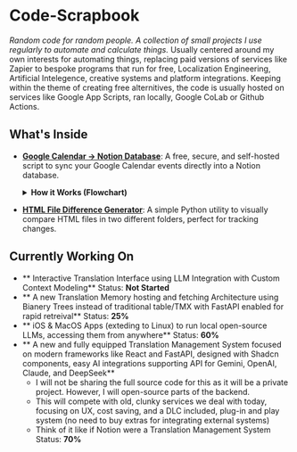 # Code-Scrapbook

*Random code for random people. A collection of small projects I use regularly to automate and calculate things.*
Usually centered around my own interests for automating things, replacing paid versions of services like Zapier to bespoke programs that run for free, Localization Engineering, Artificial Intelegence, creative systems and platform integrations.
Keeping within the theme of creating free alternitives, the code is usually hosted on services like Google App Scripts, ran locally, Google CoLab or Github Actions.

## What's Inside

* **[Google Calendar -> Notion Database](./Google%20Calendar%20->%20Notion%20Database/)**: 
A free, secure, and self-hosted script to sync your Google Calendar events directly into a Notion database.

    <details>
    <summary><strong>How it Works (Flowchart)</strong></summary>

    ```mermaid
    graph TD
        A(Time Trigger) --> B[Google Apps Script Starts];
        B --> C{Fetch Events from Google Calendar};
        C --> D{For Each Event...};
        D --> E[Query Notion for Existing Page];
        E --> F{Page Found?};
        F -- No --> G[Create New Page in Notion];
        F -- Yes --> H[Update Existing Page in Notion];
        D -- Event Cancelled? --> I[Archive Page in Notion];
        I --> J(End Loop);
        G --> J;
        H --> J;
        D -- Next Event --> D;
        J --> K[Update Last Sync Time];
        K --> L(Script Ends);

        subgraph "Google Cloud"
            A
            B
            K
            L
        end

        subgraph "External APIs"
            C
            E
            G
            H
            I
        end
    ```
    </details>

* **[HTML File Difference Generator](./HTML%20File%20Difference%20Generator/)**: A simple Python utility to visually compare HTML files in two different folders, perfect for tracking changes.


## Currently Working On

* ** Interactive Translation Interface using LLM Integration with Custom Context Modeling**
    Status: **Not Started**
* ** A new Translation Memory hosting and fetching Architecture using Bianery Trees instead of traditional table/TMX with FastAPI enabled for rapid retreival**
    Status: **25%**
* ** iOS & MacOS Apps (exteding to Linux) to run local open-source LLMs, accessing them from anywhere**
    Status: **60%**
* ** A new and fully equipped Translation Management System focused on modern frameworks like React and FastAPI, designed with Shadcn components, easy AI integrations supporting API for Gemini, OpenAI, Claude, and DeepSeek**
  * I will not be sharing the full source code for this as it will be a private project. However, I will open-source parts of the backend.
  * This will compete with old, clunky services we deal with today, focusing on UX, cost saving, and a DLC included, plug-in and play system (no need to buy extras for integrating external systems)
  * Think of it like if Notion were a Translation Management System
    Status: **70%**
